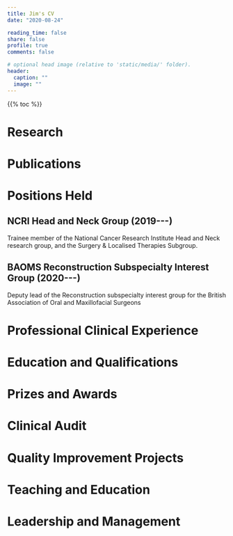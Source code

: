 ```yaml
---
title: Jim's CV
date: "2020-08-24"

reading_time: false
share: false
profile: true
comments: false

# optional head image (relative to 'static/media/' folder).
header:
  caption: ""
  image: ""
---
```



{{% toc %}}


# Research

# Publications

# Positions Held

## NCRI Head and Neck Group (2019---)

Trainee member of the National Cancer Research Institute Head and Neck research group, and the Surgery & Localised Therapies Subgroup.

## BAOMS Reconstruction Subspecialty Interest Group (2020---)

Deputy lead of the Reconstruction subspecialty interest group for the British Association of Oral and Maxillofacial Surgeons

# Professional Clinical Experience

# Education and Qualifications


# Prizes and Awards

# Clinical Audit

# Quality Improvement Projects

# Teaching and Education

# Leadership and Management
